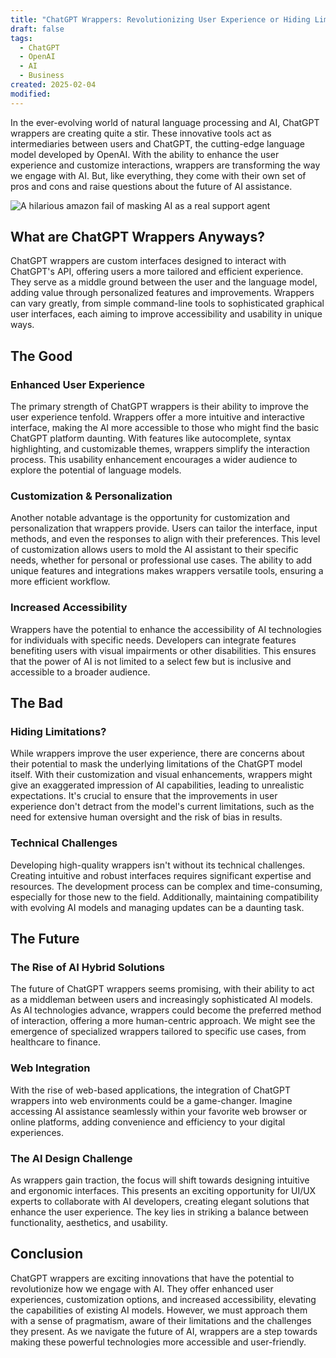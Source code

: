 ```yaml
---
title: "ChatGPT Wrappers: Revolutionizing User Experience or Hiding Limitations?"
draft: false
tags:
  - ChatGPT
  - OpenAI
  - AI
  - Business
created: 2025-02-04
modified:
---
```

In the ever-evolving world of natural language processing and AI, ChatGPT wrappers are creating quite a stir. These innovative tools act as intermediaries between users and ChatGPT, the cutting-edge language model developed by OpenAI. With the ability to enhance the user experience and customize interactions, wrappers are transforming the way we engage with AI. But, like everything, they come with their own set of pros and cons and raise questions about the future of AI assistance.

![A hilarious amazon fail of masking AI as a real support agent](https://i.redd.it/j4zu24q28n7e1.jpeg)
## What are ChatGPT Wrappers Anyways?

ChatGPT wrappers are custom interfaces designed to interact with ChatGPT's API, offering users a more tailored and efficient experience. They serve as a middle ground between the user and the language model, adding value through personalized features and improvements. Wrappers can vary greatly, from simple command-line tools to sophisticated graphical user interfaces, each aiming to improve accessibility and usability in unique ways.

## The Good

### Enhanced User Experience

The primary strength of ChatGPT wrappers is their ability to improve the user experience tenfold. Wrappers offer a more intuitive and interactive interface, making the AI more accessible to those who might find the basic ChatGPT platform daunting. With features like autocomplete, syntax highlighting, and customizable themes, wrappers simplify the interaction process. This usability enhancement encourages a wider audience to explore the potential of language models.

### Customization & Personalization

Another notable advantage is the opportunity for customization and personalization that wrappers provide. Users can tailor the interface, input methods, and even the responses to align with their preferences. This level of customization allows users to mold the AI assistant to their specific needs, whether for personal or professional use cases. The ability to add unique features and integrations makes wrappers versatile tools, ensuring a more efficient workflow.

### Increased Accessibility

Wrappers have the potential to enhance the accessibility of AI technologies for individuals with specific needs. Developers can integrate features benefiting users with visual impairments or other disabilities. This ensures that the power of AI is not limited to a select few but is inclusive and accessible to a broader audience.

## The Bad

### Hiding Limitations?

While wrappers improve the user experience, there are concerns about their potential to mask the underlying limitations of the ChatGPT model itself. With their customization and visual enhancements, wrappers might give an exaggerated impression of AI capabilities, leading to unrealistic expectations. It's crucial to ensure that the improvements in user experience don't detract from the model's current limitations, such as the need for extensive human oversight and the risk of bias in results.

### Technical Challenges

Developing high-quality wrappers isn't without its technical challenges. Creating intuitive and robust interfaces requires significant expertise and resources. The development process can be complex and time-consuming, especially for those new to the field. Additionally, maintaining compatibility with evolving AI models and managing updates can be a daunting task.

## The Future

### The Rise of AI Hybrid Solutions

The future of ChatGPT wrappers seems promising, with their ability to act as a middleman between users and increasingly sophisticated AI models. As AI technologies advance, wrappers could become the preferred method of interaction, offering a more human-centric approach. We might see the emergence of specialized wrappers tailored to specific use cases, from healthcare to finance.

### Web Integration

With the rise of web-based applications, the integration of ChatGPT wrappers into web environments could be a game-changer. Imagine accessing AI assistance seamlessly within your favorite web browser or online platforms, adding convenience and efficiency to your digital experiences.

### The AI Design Challenge

As wrappers gain traction, the focus will shift towards designing intuitive and ergonomic interfaces. This presents an exciting opportunity for UI/UX experts to collaborate with AI developers, creating elegant solutions that enhance the user experience. The key lies in striking a balance between functionality, aesthetics, and usability.

## Conclusion

ChatGPT wrappers are exciting innovations that have the potential to revolutionize how we engage with AI. They offer enhanced user experiences, customization options, and increased accessibility, elevating the capabilities of existing AI models. However, we must approach them with a sense of pragmatism, aware of their limitations and the challenges they present. As we navigate the future of AI, wrappers are a step towards making these powerful technologies more accessible and user-friendly.